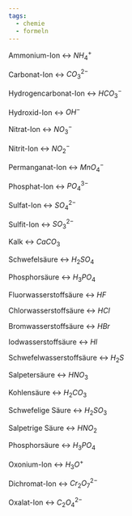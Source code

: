 ```yaml
---
tags:
  - chemie
  - formeln
---
```

Ammonium-Ion <-> $NH_4^+$
<!--SR:!2024-09-14,57,318!2024-09-05,46,300-->

Carbonat-Ion <-> $CO_3^{2-}$
<!--SR:!2024-08-29,39,306!2024-08-21,33,263-->

Hydrogencarbonat-Ion <-> $HCO_3^-$
<!--SR:!2024-08-13,25,260!2024-08-18,10,214-->
Hydroxid-Ion <-> $OH^-$
<!--SR:!2024-08-18,32,286!2024-08-22,37,294-->

Nitrat-Ion <-> $NO_3^-$
<!--SR:!2024-08-25,40,294!2024-10-16,73,286-->

Nitrit-Ion <-> $NO_2^-$
<!--SR:!2024-08-24,36,283!2024-08-26,41,294-->

Permanganat-Ion <-> $MnO_4^-$
<!--SR:!2024-08-30,44,294!2024-09-01,42,300-->

Phosphat-Ion <-> $PO_4^{3-}$
<!--SR:!2024-09-10,50,300!2024-09-04,45,283-->

Sulfat-Ion <-> $SO_4^{2-}$
<!--SR:!2024-08-21,34,263!2024-09-03,43,306-->

Sulfit-Ion <-> $SO_3^{2-}$
<!--SR:!2024-09-08,48,300!2024-08-21,37,294-->

Kalk <-> $CaCO_3$
<!--SR:!2024-08-22,32,280!2024-10-14,73,283-->

Schwefelsäure <-> $H_2SO_4$
<!--SR:!2024-08-11,25,254!2024-08-28,37,263-->

Phosphorsäure <-> $H_3PO_4$
<!--SR:!2024-08-27,37,266!2024-08-07,21,286-->

Fluorwasserstoffsäure <-> $HF$
<!--SR:!2024-09-09,49,300!2024-08-16,30,283-->


Chlorwasserstoffsäure <-> $HCl$
<!--SR:!2024-08-19,32,283!2024-08-09,9,254-->

Bromwasserstoffsäure <-> $HBr$
<!--SR:!2024-09-02,43,300!2024-08-31,45,294-->

Iodwasserstoffsäure <-> $HI$
<!--SR:!2024-08-25,38,299!2024-08-26,38,300-->

Schwefelwasserstoffsäure <-> $H_2S$
<!--SR:!2024-08-29,39,306!2024-08-20,32,279-->

Salpetersäure <-> $HNO_3$
<!--SR:!2024-08-16,28,279!2024-08-17,21,280-->

Kohlensäure <-> $H_2CO_3$
<!--SR:!2024-08-29,41,300!2024-08-15,29,283-->

Schwefelige Säure <-> $H_2SO_3$
<!--SR:!2024-08-10,8,254!2024-08-06,6,203-->

Salpetrige Säure <-> $HNO_2$
<!--SR:!2024-08-22,30,266!2024-08-07,20,234-->

Phosphorsäure <-> $H_3PO_4$
<!--SR:!2024-08-06,23,263!2024-08-18,28,260-->

Oxonium-Ion <-> $H_3O^+$
<!--SR:!2024-09-13,50,306!2024-08-14,28,263-->

Dichromat-Ion <-> $Cr_2O_7^{2-}$
<!--SR:!2024-09-17,40,263!2024-10-01,64,294-->

Oxalat-Ion <-> $C_2O_4^{2-}$
<!--SR:!2024-09-14,51,306!2024-08-17,30,263-->

